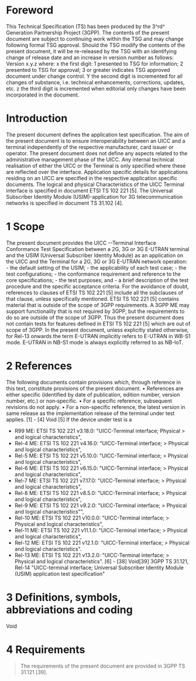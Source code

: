 # Foreword
This Technical Specification (TS) has been produced by the 3^rd^ Generation
Partnership Project (3GPP).
The contents of the present document are subject to continuing work within the
TSG and may change following formal TSG approval. Should the TSG modify the
contents of the present document, it will be re-released by the TSG with an
identifying change of release date and an increase in version number as
follows:
Version x.y.z
where:
x the first digit:
1 presented to TSG for information;
2 presented to TSG for approval;
3 or greater indicates TSG approved document under change control.
Y the second digit is incremented for all changes of substance, i.e. technical
enhancements, corrections, updates, etc.
z the third digit is incremented when editorial only changes have been
incorporated in the document.
# Introduction
The present document defines the application test specification.
The aim of the present document is to ensure interoperability between an UICC
and a terminal independently of the respective manufacturer, card issuer or
operator. The present document does not define any aspects related to the
administrative management phase of the UICC. Any internal technical
realisation of either the UICC or the Terminal is only specified where these
are reflected over the interface.
Application specific details for applications residing on an UICC are
specified in the respective application specific documents. The logical and
physical Characteristics of the UICC Terminal interface is specified in
document ETSI TS 102 221 [5]. The Universal Subscriber Identity Module
(USIM)-application for 3G telecommunication networks is specified in document
TS 31.102 [4].
# 1 Scope
The present document provides the UICC --Terminal Interface Conformance Test
Specification between a 2G, 3G or 3G E-UTRAN terminal and the USIM (Universal
Subscriber Identity Module) as an application on the UICC and the Terminal for
a 2G, 3G or 3G E-UTRAN network operation:
\- the default setting of the USIM;
\- the applicability of each test case;
\- the test configurations;
\- the conformance requirement and reference to the core specifications;
\- the test purposes; and
\- a brief description of the test procedure and the specific acceptance
criteria.
For the avoidance of doubt, references to clauses of ETSI TS 102 221 [5]
include all the subclauses of that clause, unless specifically mentioned.
ETSI TS 102 221 [5] contains material that is outside of the scope of 3GPP
requirements. A 3GPP ME may support functionality that is not required by
3GPP, but the requirements to do so are outside of the scope of 3GPP. Thus the
present document does not contain tests for features defined in ETSI TS 102
221 [5] which are out of scope of 3GPP.
In the present document, unless explicitly stated otherwise, for Rel-13
onwards the term E-UTRAN implicitly refers to E-UTRAN in WB-S1 mode. E-UTRAN
in NB-S1 mode is always explicitly referred to as NB-IoT.
# 2 References
The following documents contain provisions which, through reference in this
text, constitute provisions of the present document.
• References are either specific (identified by date of publication, edition
number, version number, etc.) or non‑specific.
• For a specific reference, subsequent revisions do not apply.
• For a non-specific reference, the latest version in same release as the
implementation release of the terminal under test applies.
[1] - [4] Void
[5] If the device under test is a
  * R99 ME: ETSI TS 102 221 v3.18.0: \"UICC-Terminal interface; Physical > and logical characteristics\",
  * Rel-4 ME: ETSI TS 102 221 v4.16.0: \"UICC-Terminal interface; > Physical and logical characteristics\",
  * Rel-5 ME: ETSI TS 102 221 v5.10.0: \"UICC-Terminal interface; > Physical and logical characteristics\",
  * Rel-6 ME: ETSI TS 102 221 v6.15.0: \"UICC-Terminal interface; > Physical and logical characteristics\",
  * Rel-7 ME: ETSI TS 102 221 v7.17.0: \"UICC-Terminal interface; > Physical and logical characteristics\",
  * Rel-8 ME: ETSI TS 102 221 v8.5.0: \"UICC-Terminal interface; > Physical and logical characteristics\",
  * Rel-9 ME: ETSI TS 102 221 v9.2.0: \"UICC-Terminal interface; > Physical and logical characteristics\"\",
  * Rel-10 ME: ETSI TS 102 221 v10.0.0: \"UICC-Terminal interface; > Physical and logical characteristics\",
  * Rel-11 ME: ETSI TS 102 221 v11.1.0: \"UICC-Terminal interface; > Physical and logical characteristics\",
  * Rel-12 ME: ETSI TS 102 221 v12.1.0: \"UICC-Terminal interface; > Physical and logical characteristics\".
  * Rel-13 ME: ETSI TS 102 221 v13.2.0: \"UICC-Terminal interface; > Physical and logical characteristics\".
[6] - [38] Void[39] 3GPP TS 31.121, Rel-14 \"UICC-terminal interface;
Universal Subscriber Identity Module (USIM) application test specification\"
# 3 Definitions, symbols, abbreviations and coding
Void
# 4 Requirements
> The requirements of the present document are provided in 3GPP TS 31.121
> [39].
#